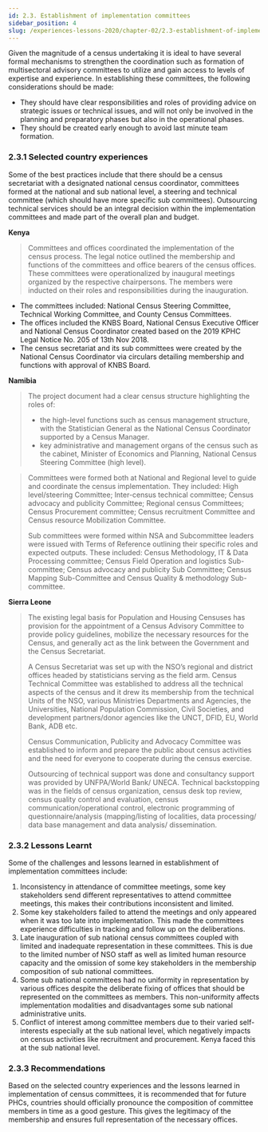 ```yaml
---
id: 2.3. Establishment of implementation committees 
sidebar_position: 4
slug: /experiences-lessons-2020/chapter-02/2.3-establishment-of-implementation-committees
---
```


Given the magnitude of a census undertaking it is ideal to have several formal mechanisms to strengthen the coordination such as formation of multisectoral advisory committees to utilize and gain access to levels of expertise and experience. In establishing these committees, the following considerations should be made:
- They should have clear responsibilities and roles of providing advice on strategic issues or technical issues, and will not only be involved in the planning and preparatory phases but also in the operational phases. 
- They should be created early enough to avoid last minute team formation.

### 2.3.1	Selected country experiences
Some of the best practices include that there should be a census secretariat with a designated national census coordinator, committees formed at the national and sub national level, a steering and technical committee (which should have more specific sub committees). Outsourcing technical services should be an integral decision within the implementation committees and made part of the overall plan and budget.
 
**Kenya**
>Committees and offices coordinated the implementation of the census process. The legal notice outlined the membership and functions of the committees and office bearers of the census offices. These committees were operationalized by inaugural meetings organized by the respective chairpersons. The members were inducted on their roles and responsibilities during the inauguration.
- The committees included: National Census Steering Committee, Technical Working Committee, and County Census Committees.
- The offices included the KNBS Board, National Census Executive Officer and National Census Coordinator created based on the 2019 KPHC Legal Notice No. 205 of 13th Nov 2018. 
- The census secretariat and its sub committees were created by the National Census Coordinator via circulars detailing membership and functions with approval of KNBS Board.

**Namibia**
>The project document had a clear census structure highlighting the roles of:
>- the high-level functions such as census management structure, with the Statistician General as the National Census Coordinator supported by a Census Manager. 
>- key administrative and management organs of the census such as the cabinet, Minister of Economics and Planning, National Census Steering Committee (high level). 

>Committees were formed both at National and Regional level to guide and coordinate the census implementation. They included: High level/steering Committee; Inter-census technical committee; Census advocacy and publicity Committee; Regional census Committees; Census Procurement committee; Census recruitment Committee and Census resource Mobilization Committee. 
>
>Sub committees were formed within NSA and Subcommittee leaders were issued with Terms of Reference outlining their specific roles and expected outputs. These included: Census Methodology, IT & Data Processing committee; Census Field Operation and logistics Sub-committee; Census advocacy and publicity Sub Committee; Census Mapping Sub-Committee and Census Quality & methodology Sub-committee.

**Sierra Leone**
>The existing legal basis for Population and Housing Censuses has provision for the appointment of a Census Advisory Committee to provide policy guidelines, mobilize the necessary resources for the Census, and generally act as the link between the Government and the Census Secretariat. 
>
>A Census Secretariat was set up with the NSO’s regional and district offices headed by statisticians serving as the field arm.  Census Technical Committee was established to address all the technical aspects of the census and it drew its membership from the technical Units of the NSO, various Ministries Departments and Agencies, the Universities, National Population Commission, Civil Societies, and development partners/donor agencies like the UNCT, DFID, EU, World Bank, ADB etc. 
>
>Census Communication, Publicity and Advocacy Committee was established to inform and prepare the public about census activities and the need for everyone to cooperate during the census exercise. 
>
>Outsourcing of technical support was done and consultancy support was provided by UNFPA/World Bank/ UNECA. Technical backstopping was in the fields of census organization, census desk top review, census quality control and evaluation, census communication/operational control, electronic programming of questionnaire/analysis (mapping/listing of localities, data processing/ data base management and data analysis/ dissemination.

### 2.3.2	Lessons Learnt 
Some of the challenges and lessons learned in establishment of implementation committees include:
1.	Inconsistency in attendance of committee meetings, some key stakeholders send different representatives to attend committee meetings, this makes their contributions inconsistent and limited. 
2.	Some key stakeholders failed to attend the meetings and only appeared when it was too late into implementation. This made the committees experience difficulties in tracking and follow up on the deliberations. 
3.	Late inauguration of sub national census committees coupled with limited and inadequate representation in these committees. This is due to the limited number of NSO staff as well as limited human resource capacity and the omission of some key stakeholders in the membership composition of sub national committees.
4.	Some sub national committees had no uniformity in representation by various offices despite the deliberate fixing of offices that should be represented on the committees as members. This non-uniformity affects implementation modalities and disadvantages some sub national administrative units.
5.	Conflict of interest among committee members due to their varied self- interests especially at the sub national level, which negatively impacts on census activities like recruitment and procurement. Kenya faced this at the sub national level.
### 2.3.3	 Recommendations 
Based on the selected country experiences and the lessons learned in implementation of census committees, it is recommended that for future PHCs, countries should officially pronounce the composition of committee members in time as a good gesture. This gives the legitimacy of the membership and ensures full representation of the necessary offices. 
